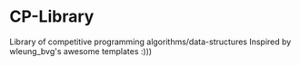 # CP-Library
Library of competitive programming algorithms/data-structures
Inspired by wleung_bvg's awesome templates :)))